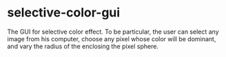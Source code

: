 # selective-color-gui
The GUI for selective color effect. To be particular, the user can select any image from his computer, choose any pixel whose color will be dominant, and vary the radius of the enclosing the pixel sphere.
